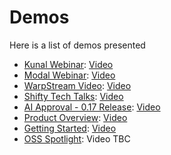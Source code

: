 # Demos

Here is a list of demos presented

- [Kunal Webinar](./kunal-devops-webinar/): [Video](https://www.youtube.com/live/-CASLtqwYQY?si=FAy3CZTgJSiOa3FX)
- [Modal Webinar](./modal-webinar/): [Video](https://www.youtube.com/live/bZ9vR3SjsaE?si=u84J1UDcrgDVPaSm)
- [WarpStream Video](./warpstream-video/): [Video](https://youtu.be/fWYxJtp-vUE?si=HinRGKB0624bXEeX)
- [Shifty Tech Talks](./shifty-tech-talk/): [Video](https://www.linkedin.com/events/shiftytechtalks-let-stalkaboutk7233756351355617282/theater/)
- [AI Approval - 0.17 Release](./ai-approval-0.17-release/): [Video](https://youtu.be/ohEA2eYaQrc?si=z8-MYvFMSJpllwT0)
- [Product Overview](./product-overview/): [Video](https://youtu.be/feC6-KQLYyA?si=5-ce5gzPLpExyPDf)
- [Getting Started](./get-started/): [Video](https://youtu.be/a2BZ7vOihjg?si=j4F_nxkKTBw55C-E)
- [OSS Spotlight](./oss-spotlight/): Video TBC